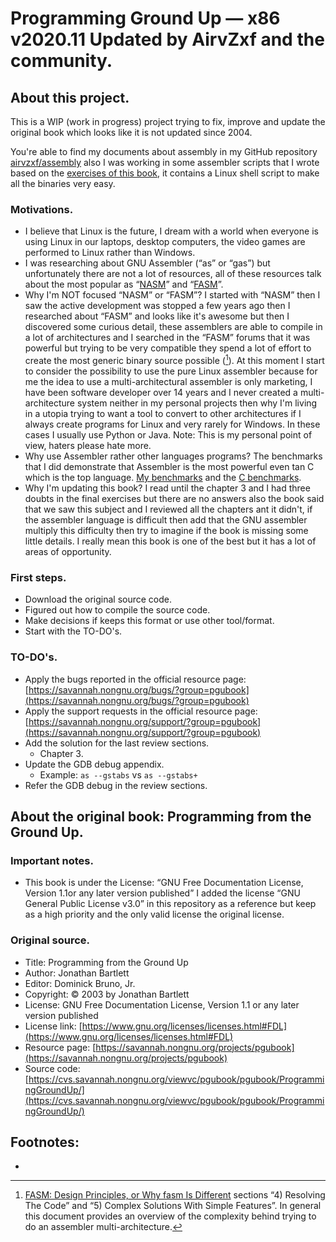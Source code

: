 # Programming Ground Up — x86 v2020.11 Updated by AirvZxf and the community.

## About this project.

This is a WIP (work in progress) project trying to fix, improve and update the original book which looks like it is not updated since 2004.

You're able to find my documents about assembly in my GitHub repository [airvzxf/assembly](https://github.com/airvzxf/assembly) also I was working in some assembler scripts that I wrote based on the [exercises of this book](https://github.com/airvzxf/assembly/tree/master/linux/gas/programmingGroundUp), it contains a Linux shell script to make all the binaries very easy.

### Motivations.
- I believe that Linux is the future, I dream with a world when everyone is using Linux in our laptops, desktop computers, the video games are performed to Linux rather than Windows.
- I was researching about GNU Assembler (“as” or “gas”) but unfortunately there are not a lot of resources, all of these resources talk about the most popular as “[NASM](https://nasm.us/)” and “[FASM](https://flatassembler.net/)”.
- Why I'm NOT focused “NASM” or “FASM”? I started with “NASM” then I saw the active development was stopped a few years ago then I researched about “FASM” and looks like it's awesome but then I discovered some curious detail, these assemblers are able to compile in a lot of architectures and I searched in the “FASM” forums that it was powerful but trying to be very compatible they spend a lot of effort to create the most generic binary source possible ([^1]). At this moment I start to consider the possibility to use the pure Linux assembler because for me the idea to use a multi-architectural assembler is only marketing, I have been software developer over 14  years and I never created a multi-architecture system neither in my personal projects then why I'm living in a utopia trying to want a tool to convert to other architectures if I always create programs for Linux and very rarely for Windows. In these cases I usually use Python or Java. Note: This is my personal point of view, haters please hate more.
- Why use Assembler rather other languages programs? The benchmarks that I did demonstrate that Assembler is the most powerful even tan C which is the top language. [My benchmarks](https://github.com/airvzxf/assembly/tree/master/linux/benchmark/fibonacci/without_print) and the [C benchmarks](https://benchmarksgame-team.pages.debian.net/benchmarksgame/fastest/cpp.html).
- Why I'm updating this book? I read until the chapter 3 and I had three doubts in the final exercises but there are no answers also the book said that we saw this subject and I reviewed all the chapters ant it didn't, if the assembler language is difficult then add that the GNU assembler multiply this difficulty then try to imagine if the book is missing some little details. I really mean this book is one of the best but it has a lot of areas of opportunity.

### First steps.
- Download the original source code.
- Figured out how to compile the source code.
- Make decisions if keeps this format or use other tool/format.
- Start with the TO-DO's.

### TO-DO's.
- Apply the bugs reported in the official resource page: [https://savannah.nongnu.org/bugs/?group=pgubook](https://savannah.nongnu.org/bugs/?group=pgubook)
- Apply the support requests in the official resource page: [https://savannah.nongnu.org/support/?group=pgubook](https://savannah.nongnu.org/support/?group=pgubook)
- Add the solution for the last review sections.
  - Chapter 3.
- Update the GDB debug appendix.
  - Example: `as --gstabs` vs `as --gstabs+`
- Refer the GDB debug in the review sections.

## About the original book: Programming from the Ground Up.

### Important notes.
- This book is under the License: “GNU Free Documentation License, Version 1.1or any later version published” I added the license “GNU General Public License v3.0” in this repository as a reference but keep as a high priority and the only valid license the original license.

### Original source.
- Title: Programming from the Ground Up
- Author: Jonathan Bartlett
- Editor: Dominick Bruno, Jr.
- Copyright: © 2003 by Jonathan Bartlett
- License: GNU Free Documentation License, Version 1.1 or any later version published
- License link: [https://www.gnu.org/licenses/licenses.html#FDL](https://www.gnu.org/licenses/licenses.html#FDL)
- Resource page: [https://savannah.nongnu.org/projects/pgubook](https://savannah.nongnu.org/projects/pgubook)
- Source code: [https://cvs.savannah.nongnu.org/viewvc/pgubook/pgubook/ProgrammingGroundUp/](https://cvs.savannah.nongnu.org/viewvc/pgubook/pgubook/ProgrammingGroundUp/)


## Footnotes:
- [^1]: [FASM: Design Principles, or Why fasm Is Different](https://board.flatassembler.net/topic.php?t=3197) sections “4) Resolving The Code” and “5) Complex Solutions With Simple Features”. In general this document provides an overview of the complexity behind trying to do an assembler multi-architecture.
